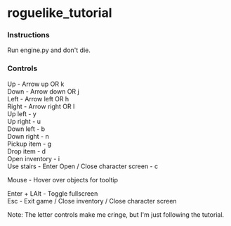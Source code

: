 # roguelike_tutorial

### Instructions

Run engine.py and don't die.

### Controls

Up - Arrow up OR k  
Down - Arrow down OR j  
Left - Arrow left OR h  
Right - Arrow right OR l  
Up left - y  
Up right - u  
Down left - b  
Down right - n  
Pickup item - g  
Drop item - d  
Open inventory - i  
Use stairs - Enter
Open / Close character screen - c

Mouse - Hover over objects for tooltip

Enter + LAlt - Toggle fullscreen  
Esc - Exit game / Close inventory / Close character screen

Note: The letter controls make me cringe, but I'm just following the tutorial.
